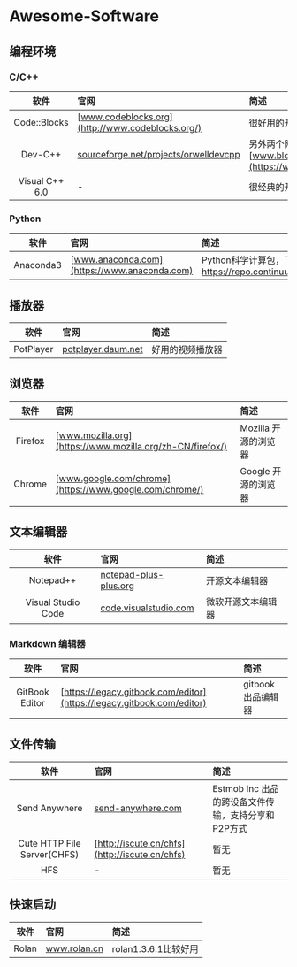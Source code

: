 # Awesome-Software

## 编程环境

### C/C++

软件|官网|简述
:-:|:-|:-
Code::Blocks | [www.codeblocks.org](http://www.codeblocks.org/) | 很好用的开源C/C++开发工具
Dev-C++ | [sourceforge.net/projects/orwelldevcpp](https://sourceforge.net/projects/orwelldevcpp/) | 另外两个网站[orwelldevcpp.blogspot.com](http://orwelldevcpp.blogspot.com/)及 <br>[www.bloodshed.net/dev/devcpp.html](https://www.bloodshed.net/dev/devcpp.html)
Visual C++ 6.0 | - | 很经典的开发工具

### Python

软件|官网|简述
:-:|:-|:-
Anaconda3 | [www.anaconda.com](https://www.anaconda.com) | Python科学计算包，下载地址 <https://repo.continuum.io/archive/>

## 播放器

软件|官网|简述
:-:|:-|:-
PotPlayer | [potplayer.daum.net](http://potplayer.daum.net) | 好用的视频播放器

## 浏览器

软件|官网|简述
:-:|:-|:-
Firefox | [www.mozilla.org](https://www.mozilla.org/zh-CN/firefox/) |Mozilla 开源的浏览器
Chrome  | [www.google.com/chrome](https://www.google.com/chrome/) |Google 开源的浏览器

## 文本编辑器

软件|官网|简述
:-:|:-|:-
Notepad++ | [notepad-plus-plus.org](https://notepad-plus-plus.org/) |开源文本编辑器
Visual Studio Code | [code.visualstudio.com](https://code.visualstudio.com/) |微软开源文本编辑器

### Markdown 编辑器

软件|官网|简述
:-:|:-|:-
GitBook Editor | [https://legacy.gitbook.com/editor](https://legacy.gitbook.com/editor) | gitbook出品编辑器

## 文件传输

软件|官网|简述
:-:|:-|:-
Send Anywhere | [send-anywhere.com](https://send-anywhere.com/) |Estmob Inc 出品的跨设备文件传输，支持分享和P2P方式
Cute HTTP File Server(CHFS) | [http://iscute.cn/chfs](http://iscute.cn/chfs) | 暂无
HFS | - | 暂无

## 快速启动

软件|官网|简述
:-:|:-|:-
Rolan | www.rolan.cn | rolan1.3.6.1比较好用
